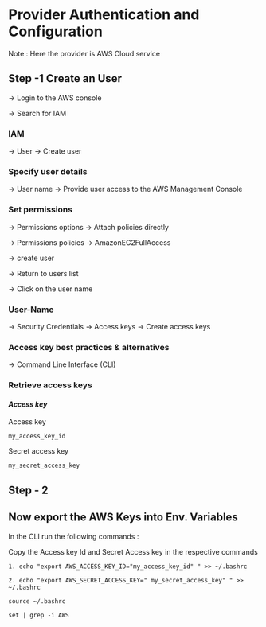 # Provider Authentication and Configuration

 Note : Here the provider is AWS Cloud service
 
 ## Step -1  Create an User

-> Login to the AWS console

-> Search for IAM
  
### **IAM** 
-> User -> Create user

### **Specify user details** 
-> User name -> Provide user access to the AWS Management Console

### **Set permissions**
-> Permissions options -> Attach policies directly

-> Permissions policies -> AmazonEC2FullAccess

-> create user

-> Return to users list

-> Click on the user name
 
 ### **User-Name**       
-> Security Credentials -> Access keys -> Create access keys 

### **Access key best practices & alternatives**
-> Command Line Interface (CLI) 

### Retrieve access keys 

#### ***Access key***

 Access key                                
       
 ```                                  
 my_access_key_id                    
 ```                                 

 Secret access key
 ```
 my_secret_access_key
 ```



 




## Step - 2

## Now export the AWS Keys into Env. Variables


In the CLI run the following commands :

Copy the Access key Id and Secret Access key in the respective commands


```
1. echo "export AWS_ACCESS_KEY_ID="my_access_key_id" " >> ~/.bashrc
```

```
2. echo "export AWS_SECRET_ACCESS_KEY=" my_secret_access_key" " >>  ~/.bashrc
```

```
source ~/.bashrc
```

```
set | grep -i AWS
```
